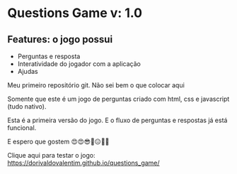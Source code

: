 # Questions Game v: 1.0

## Features: o jogo possui
   * Perguntas e resposta
   * Interatividade do jogador com a aplicação
   * Ajudas

Meu primeiro repositório git. Não sei bem o que colocar aqui

Somente que este é um jogo de perguntas criado com html, css e javascript (tudo nativo).

Esta é a primeira versão do jogo. E o fluxo de perguntas e respostas já está funcional.

E espero que gostem 😍😍😎🤔😑🙄🙄

Clique aqui para testar o jogo:
https://dorivaldovalentim.github.io/questions_game/
